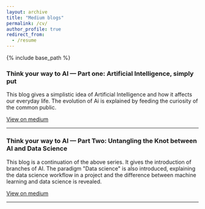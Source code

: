 ```yaml
---
layout: archive
title: "Medium blogs"
permalink: /cv/
author_profile: true
redirect_from:
  - /resume
---
```


{% include base_path %}

### Think your way to AI — Part one: Artificial Intelligence, simply put

This blog gives a simplistic idea of Artificial Intelligence and how it affects our everyday life. The evolution of Ai is explained by feeding the curiosity of the common public.

[View on medium](https://medium.com/ascentic-technology/think-your-way-to-ai-part-one-artificial-intelligence-simply-put-28e6c7d861c4)

---

### Think your way to AI — Part Two: Untangling the Knot between AI and Data Science

This blog is a continuation of the above series. It gives the introduction of branches of AI. The paradigm "Data science" is also introduced, explaining the data science workflow in a project and the difference between machine learning and data science is revealed.

[View on medium](https://medium.com/ascentic-technology/think-your-way-to-ai-part-two-untangling-the-knot-between-ai-and-data-science-1d755e35b545)



---


